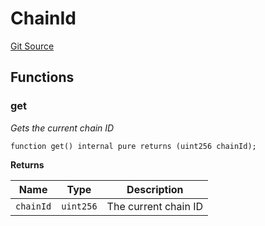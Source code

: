 # ChainId
[Git Source](https://github.com/KYRDTeam/ilo-contracts/blob/c821b671bb5c9be46c122173f3f384ce7950f2da/src/libraries/ChainId.sol)


## Functions
### get

*Gets the current chain ID*


```solidity
function get() internal pure returns (uint256 chainId);
```
**Returns**

|Name|Type|Description|
|----|----|-----------|
|`chainId`|`uint256`|The current chain ID|


